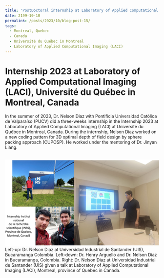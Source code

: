 ```yaml
---
title: 'PostDoctoral internship at Laboratory of Applied Computational Imaging (LACI), Université du Québec in Montreal, Canada, 2023'
date: 2199-10-10
permalink: /posts/2023/10/blog-post-15/
tags:
  - Montreal, Quebec
  - Canada
  - Université du Québec in Montreal
  - Laboratory of Applied Computational Imaging (LACI)
---
```


Internship 2023 at Laboratory of Applied Computational Imaging (LACI), Université du Québec in Montreal, Canada
======

In the summer of 2023, Dr. Nelson Diaz with Pontificia Universidad Católica de Valparaíso (PUCV) did a three-weeks internship in the Internship 2023 at Laboratory of Applied Computational Imaging (LACI) at Université du Québec in Montreal, Canada. During the internship, Nelson Diaz worked on a new coding pattern for 3D optimal depth of field design by sphere packing approach (CUPOSP). He worked under the mentoring of Dr. Jinyan Liang.



<br/><img src='/images/internship-canada2023.png'>
Left-up: Dr. Nelson Diaz at Universidad Industrial de Santander (UIS), Bucaramanga Colombia. Left-down: Dr. Henry Arguello and Dr. Nelson Diaz in Bucaramanga, Colombia. Right: Dr. Nelson Diaz at Universidad Industrial de Santander (UIS) given a talk at Laboratory of Applied Computational Imaging (LACI), Montreal, province of Quebec in Canada.
